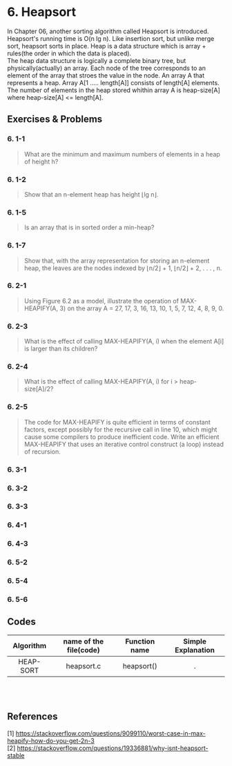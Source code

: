 
# 6. Heapsort

In Chapter 06, another sorting algorithm called Heapsort is introduced. Heapsort's running time is  O(n lg n). Like insertion sort, but unlike merge sort, heapsort sorts in place. Heap is a data structure which is array + rules(the order in which the data is placed).  
The heap data structure is logically a complete binary tree, but physically(actually) an array. Each node of the tree corresponds to an element of the array that stroes the value in the node. An array A that represents a heap. Array A[1  .....  length[A]] consists of length[A] elements. The number of elements in the heap stored whithin array A is heap-size[A] where heap-size[A] <= length[A].  

## Exercises & Problems

### 6. 1-1
> What are the minimum and maximum numbers of elements in a heap of height h?

### 6. 1-2
> Show that an n-element heap has height ⌊lg n⌋. 

### 6. 1-5
> Is an array that is in sorted order a min-heap?

### 6. 1-7
> Show that, with the array representation for storing an n-element heap, the leaves are the nodes indexed by ⌊n/2⌋ + 1, ⌊n/2⌋ + 2, . . . , n.

### 6. 2-1
> Using Figure 6.2 as a model, illustrate the operation of MAX-HEAPIFY(A, 3) on the array A = 27, 17, 3, 16, 13, 10, 1, 5, 7, 12, 4, 8, 9, 0. 

### 6. 2-3
> What is the effect of calling MAX-HEAPIFY(A, i) when the element A[i] is larger than its children? 

### 6. 2-4
> What is the effect of calling MAX-HEAPIFY(A, i) for i > heap-size[A]/2? 

### 6. 2-5
> The code for MAX-HEAPIFY is quite efficient in terms of constant factors, except possibly for the recursive call in line 10, which might cause some compilers to produce inefficient code. Write an efficient MAX-HEAPIFY that uses an iterative control construct (a loop) instead of recursion.

### 6. 3-1

### 6. 3-2

### 6. 3-3

### 6. 4-1

### 6. 4-3

### 6. 5-2

### 6. 5-4

### 6. 5-6

## Codes

| Algorithm | name of the file(code) | Function name | Simple Explanation |
| :---: | :---: | :---: | :---: |
| HEAP-SORT | heapsort.c | heapsort() | . |

<br><br>

## References
[1] https://stackoverflow.com/questions/9099110/worst-case-in-max-heapify-how-do-you-get-2n-3  
[2] https://stackoverflow.com/questions/19336881/why-isnt-heapsort-stable  

